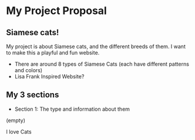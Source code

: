 #  My Project Proposal


## Siamese cats!

My project is about Siamese cats, and the different breeds of them. I want to make this a playful and fun website.
- There are around 8 types of Siamese Cats (each have different patterns and colors)
- Lisa Frank Inspired Website?
## My 3 sections
- Section 1: The type and information about them 

(empty)

I love Cats 
